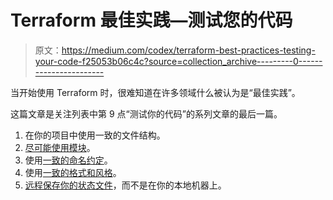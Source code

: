# Terraform 最佳实践—测试您的代码

> 原文：<https://medium.com/codex/terraform-best-practices-testing-your-code-f25053b06c4c?source=collection_archive---------0----------------------->

当开始使用 Terraform 时，很难知道在许多领域什么被认为是“最佳实践”。

这篇文章是关注列表中第 9 点“测试你的代码”的系列文章的最后一篇。

1.  在你的项目中使用一致的文件结构。
2.  [尽可能使用模块](https://jackwesleyroper.medium.com/terraform-best-practices-using-modules-f83379e0cd96)。
3.  使用[一致的命名约定](https://jackwesleyroper.medium.com/terraform-best-practices-using-a-consistent-naming-convention-5df9068c2454)。
4.  使用[一致的格式和风格](https://jackwesleyroper.medium.com/terraform-best-practices-use-a-consistent-format-and-style-a771b64f4afa)。
5.  [远程保存你的状态文件](https://jackwesleyroper.medium.com/terraform-best-practices-hold-your-state-file-remotely-not-on-your-local-machine-502cd14ae76)，而不是在你的本地机器上。